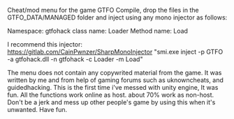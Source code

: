 Cheat/mod menu for the game GTFO
Compile, drop the files in the GTFO_DATA/MANAGED folder and inject using any mono injector as follows:

Namespace: gtfohack
class name: Loader
Method name: Load

I recommend this injector:
https://gitlab.com/CainPwnzer/SharpMonoInjector
"smi.exe inject -p GTFO -a gtfohack.dll -n gtfohack -c Loader -m Load"

The menu does not contain any copywrited material from the game. It was written by me and from help of gaming forums
such as uknowncheats, and guidedhacking.
This is the first time i've messed with unity engine, It was fun.
All the functions work online as host. about 70% work as non-host. 
Don't be a jerk and mess up other people's game by using this when it's unwanted.
Have fun.